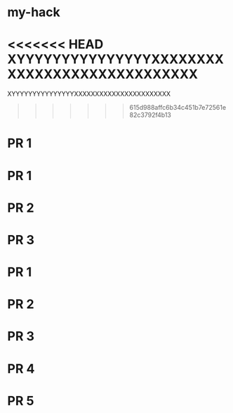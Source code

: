 # my-hack
<<<<<<< HEAD
XYYYYYYYYYYYYYYYXXXXXXXXXXXXXXXXXXXXXXXXXXXXX
=======
XYYYYYYYYYYYYYYYXXXXXXXXXXXXXXXXXXXXXXX
>>>>>>> 615d988affc6b34c451b7e72561e82c3792f4b13
# PR 1
# PR 1
# PR 2
# PR 3
# PR 1
# PR 2
# PR 3
# PR 4
# PR 5
